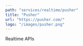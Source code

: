 ```yaml
---
path: "services/realtime/pusher"
title: "Pusher"
url: "https://pusher.com/"
logo: "/images/pusher.png"
---
```


Realtime APIs
